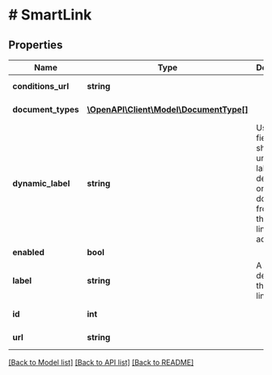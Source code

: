 # # SmartLink

## Properties

Name | Type | Description | Notes
------------ | ------------- | ------------- | -------------
**conditions_url** | **string** |  | [optional] [readonly] 
**document_types** | [**\OpenAPI\Client\Model\DocumentType[]**](DocumentType.md) |  | [optional] [readonly] 
**dynamic_label** | **string** | Use this field to show a unique label depending on the document from which the smart link is being accessed. | [optional] 
**enabled** | **bool** |  | [optional] 
**label** | **string** | A short text describing the smart link. | 
**id** | **int** |  | [optional] [readonly] 
**url** | **string** |  | [optional] [readonly] 

[[Back to Model list]](../../README.md#documentation-for-models) [[Back to API list]](../../README.md#documentation-for-api-endpoints) [[Back to README]](../../README.md)



